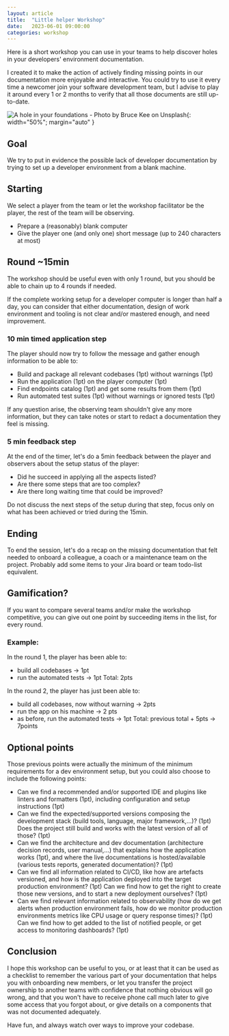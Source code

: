 ```yaml
---
layout: article
title:  "Little helper Workshop"
date:   2023-06-01 09:00:00
categories: workshop
---
```

Here is a short workshop you can use in your teams to help discover holes in
 your developers' environment documentation.

I created it to make the action of actively finding missing points in our
 documentation more enjoyable and interactive. You could try to use it every
 time a newcomer join your software development team, but I advise to play it
 around every 1 or 2 months to verify that all those documents are still
 up-to-date.

![A hole in your foundations - Photo by Bruce Kee on Unsplash](https://cdn-images-1.medium.com/max/1000/0*yeZKGhbmElPAiCgB "A hole in your foundations - Photo by Bruce Kee on Unsplash"){: width="50%"; margin="auto" }

## Goal
We try to put in evidence the possible lack of developer documentation by
 trying to set up a developer environment from a blank machine.

## Starting
We select a player from the team or let the workshop facilitator be the player,
 the rest of the team will be observing.

- Prepare a (reasonably) blank computer
- Give the player one (and only one) short message (up to 240 characters at
 most)

## Round ~15min
The workshop should be useful even with only 1 round, but you should be able to
 chain up to 4 rounds if needed.

If the complete working setup for a developer computer is longer than half a
 day, you can consider that either documentation, design of work environment
 and tooling is not clear and/or mastered enough, and need improvement.

### 10 min timed application step
The player should now try to follow the message and gather enough information
 to be able to:

- Build and package all relevant codebases (1pt) without warnings (1pt)
- Run the application (1pt) on the player computer (1pt)
- Find endpoints catalog (1pt) and get some results from them (1pt)
- Run automated test suites (1pt) without warnings or ignored tests (1pt)

If any question arise, the observing team shouldn't give any more information,
 but they can take notes or start to redact a documentation they feel is
 missing.

### 5 min feedback step
At the end of the timer, let's do a 5min feedback between the player and
 observers about the setup status of the player:

- Did he succeed in applying all the aspects listed?
- Are there some steps that are too complex?
- Are there long waiting time that could be improved?

Do not discuss the next steps of the setup during that step, focus only on what
 has been achieved or tried during the 15min.

## Ending
To end the session, let's do a recap on the missing documentation that felt
 needed to onboard a colleague, a coach or a maintenance team on the project.
 Probably add some items to your Jira board or team todo-list equivalent.

## Gamification?
If you want to compare several teams and/or make the workshop competitive, you
 can give out one point by succeeding items in the list, for every round.

### Example:

In the round 1, the player has been able to:
- build all codebases → 1pt
- run the automated tests → 1pt
Total: 2pts

In the round 2, the player has just been able to:
- build all codebases, now without warning → 2pts
- run the app on his machine → 2 pts
- as before, run the automated tests → 1pt
Total: previous total + 5pts → 7points

## Optional points
Those previous points were actually the minimum of the minimum requirements for
 a dev environment setup, but you could also choose to include the following
 points:
- Can we find a recommended and/or supported IDE and plugins like linters and
 formatters (1pt), including configuration and setup instructions (1pt)
- Can we find the expected/supported versions composing the development stack
 (build tools, language, major framework,…)? (1pt) Does the project still build
 and works with the latest version of all of those? (1pt)
- Can we find the architecture and dev documentation (architecture decision
 records, user manual,…) that explains how the application works (1pt), and
 where the live documentations is hosted/available (various tests reports,
 generated documentation)? (1pt)
- Can we find all information related to CI/CD, like how are artefacts
 versioned, and how is the application deployed into the target production
 environment? (1pt) Can we find how to get the right to create those new
 versions, and to start a new deployment ourselves? (1pt)
- Can we find relevant information related to observability (how do we get
 alerts when production environment fails, how do we monitor production
 environments metrics like CPU usage or query response times)? (1pt) Can we
 find how to get added to the list of notified people, or get access to
 monitoring dashboards? (1pt)

## Conclusion
I hope this workshop can be useful to you, or at least that it can be used as a
 checklist to remember the various part of your documentation that helps you
 with onboarding new members, or let you transfer the project ownership to
 another teams with confidence that nothing obvious will go wrong, and that you
 won't have to receive phone call much later to give some access that you
 forgot about, or give details on a components that was not documented
 adequately.

Have fun, and always watch over ways to improve your codebase.